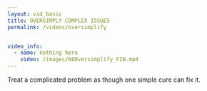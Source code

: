 ```yaml
---
layout: vid_basic
title: OVERSIMPLY COMPLEX ISSUES
permalink: /videos/oversimplify


video_info:
  - name: nothing here
    video: /images/08Oversimplify_FIN.mp4
---
```


Treat a complicated problem as 
though one simple cure can fix it.

